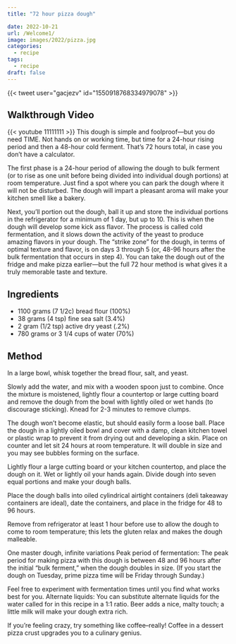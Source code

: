 ```yaml
---
title: "72 hour pizza dough"

date: 2022-10-21
url: /Welcome1/
image: images/2022/pizza.jpg
categories:
  - recipe
tags:
  - recipe
draft: false
---
```

<!--more-->

{{< tweet user="gacjezv" id="1550918768334979078" >}}


## Walkthrough Video

{{< youtube 11111111 >}}
This dough is simple and foolproof—but you do need TIME. Not hands on or working time, but time for a 24-hour rising period and then a 48-hour cold ferment. That’s 72 hours total, in case you don’t have a calculator.

The first phase is a 24-hour period of allowing the dough to bulk ferment (or to rise as one unit before being divided into individual dough portions) at room temperature. Just find a spot where you can park the dough where it will not be disturbed. The dough will impart a pleasant aroma will make your kitchen smell like a bakery.

Next, you’ll portion out the dough, ball it up and store the individual portions in the refrigerator for a minimum of 1 day, but up to 10. This is when the dough will develop some kick ass flavor. The process is called cold fermentation, and it slows down the activity of the yeast to produce amazing flavors in your dough. The “strike zone” for the dough, in terms of optimal texture and flavor, is on days 3 through 5 (or, 48-96 hours after the bulk fermentation that occurs in step 4). You can take the dough out of the fridge and make pizza earlier—but the full 72 hour method is what gives it a truly memorable taste and texture.

## Ingredients

- 1100 grams (7 1/2c) bread flour (100%)
- 38 grams (4 tsp) fine sea salt (3.4%)
- 2 gram (1/2 tsp) active dry yeast (.2%)
- 780 grams or 3 1/4 cups of water (70%)

## Method

In a large bowl, whisk together the bread flour, salt, and yeast.

Slowly add the water, and mix with a wooden spoon just to combine. Once the mixture is moistened, lightly flour a countertop or large cutting board and remove the dough from the bowl with lightly oiled or wet hands (to discourage sticking). Knead for 2-3 minutes to remove clumps.

The dough won’t become elastic, but should easily form a loose ball. Place the dough in a lightly oiled bowl and cover with a damp, clean kitchen towel or plastic wrap to prevent it from drying out and developing a skin. Place on counter and let sit 24 hours at room temperature. It will double in size and you may see bubbles forming on the surface.

Lightly flour a large cutting board or your kitchen countertop, and place the dough on it. Wet or lightly oil your hands again. Divide dough into seven equal portions and make your dough balls.

Place the dough balls into oiled cylindrical airtight containers (deli takeaway containers are ideal), date the containers, and place in the fridge for 48 to 96 hours.

Remove from refrigerator at least 1 hour before use to allow the dough to come to room temperature; this lets the gluten relax and makes the dough malleable.

One master dough, infinite variations Peak period of fermentation: The peak period for making pizza with this dough is between 48 and 96 hours after the initial “bulk ferment,” when the dough doubles in size. (If you start the dough on Tuesday, prime pizza time will be Friday through Sunday.)

Feel free to experiment with fermentation times until you find what works best for you. Alternate liquids: You can substitute alternate liquids for the water called for in this recipe in a 1:1 ratio. Beer adds a nice, malty touch; a little milk will make your dough extra rich.

If you’re feeling crazy, try something like coffee–really! Coffee in a dessert pizza crust upgrades you to a culinary genius.